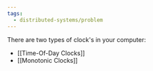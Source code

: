 ```yaml
---
tags:
  - distributed-systems/problem
---
```

There are two types of clock's in your computer:
- [[Time-Of-Day Clocks]]
- [[Monotonic Clocks]]